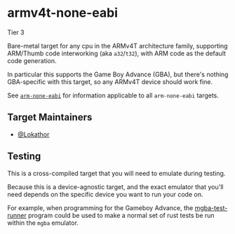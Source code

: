 # armv4t-none-eabi

Tier 3

Bare-metal target for any cpu in the ARMv4T architecture family, supporting
ARM/Thumb code interworking (aka `a32`/`t32`), with ARM code as the default code
generation.

In particular this supports the Game Boy Advance (GBA), but there's nothing
GBA-specific with this target, so any ARMv4T device should work fine.

See [`arm-none-eabi`](arm-none-eabi.md) for information applicable to all
`arm-none-eabi` targets.

## Target Maintainers

* [@Lokathor](https://github.com/lokathor)

## Testing

This is a cross-compiled target that you will need to emulate during testing.

Because this is a device-agnostic target, and the exact emulator that you'll
need depends on the specific device you want to run your code on.

For example, when programming for the Gameboy Advance, the
[mgba-test-runner](https://github.com/agbrs/agb) program could be used to make a
normal set of rust tests be run within the `mgba` emulator.
